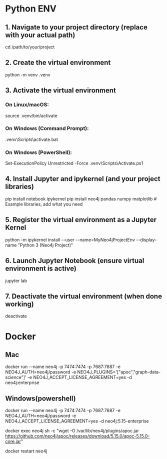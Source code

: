
# Python ENV

## 1. Navigate to your project directory (replace with your actual path)
cd /path/to/your/project

## 2. Create the virtual environment
python -m venv .venv

## 3. Activate the virtual environment
### On Linux/macOS:
source .venv/bin/activate
### On Windows (Command Prompt):  
 .venv\Scripts\activate.bat
### On Windows (PowerShell):  
 Set-ExecutionPolicy Unrestricted -Force
 .venv\Scripts\Activate.ps1

## 4. Install Jupyter and ipykernel (and your project libraries)
pip install notebook ipykernel
pip install neo4j pandas numpy matplotlib # Example libraries, add what you need

## 5. Register the virtual environment as a Jupyter Kernel
python -m ipykernel install --user --name=MyNeo4jProjectEnv --display-name "Python 3 (Neo4j Project)"

## 6. Launch Jupyter Notebook (ensure virtual environment is active)
jupyter lab

## 7. Deactivate the virtual environment (when done working)
deactivate



# Docker

## Mac  
docker run --name neo4j -p 7474:7474 -p 7687:7687 -e NEO4J_AUTH=neo4j/password -e NEO4J_PLUGINS='["apoc","graph-data-science"]' -e NEO4J_ACCEPT_LICENSE_AGREEMENT=yes -d neo4j:enterprise

## Windows(powershell)  
docker run --name neo4j -p 7474:7474 -p 7687:7687 -e NEO4J_AUTH=neo4j/password -e NEO4J_ACCEPT_LICENSE_AGREEMENT=yes -d neo4j:5.15-enterprise  

docker exec neo4j sh -c "wget -O /var/lib/neo4j/plugins/apoc.jar https://github.com/neo4j/apoc/releases/download/5.15.0/apoc-5.15.0-core.jar"  

docker restart neo4j  

